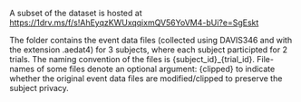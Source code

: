 A subset of the dataset is hosted at https://1drv.ms/f/s!AhEyqzKWUxqqixmQV56YoVM4-bUi?e=SgEskt 

The folder contains the event data files (collected using DAVIS346 and with the extension .aedat4) for 3 subjects, where each subject participted for 2 trials. The naming convention of the files is {subject_id}_{trial_id}. File-names of some files denote an optional argument: {clipped} to indicate whether the original event data files are modified/clipped to preserve the subject privacy. 







